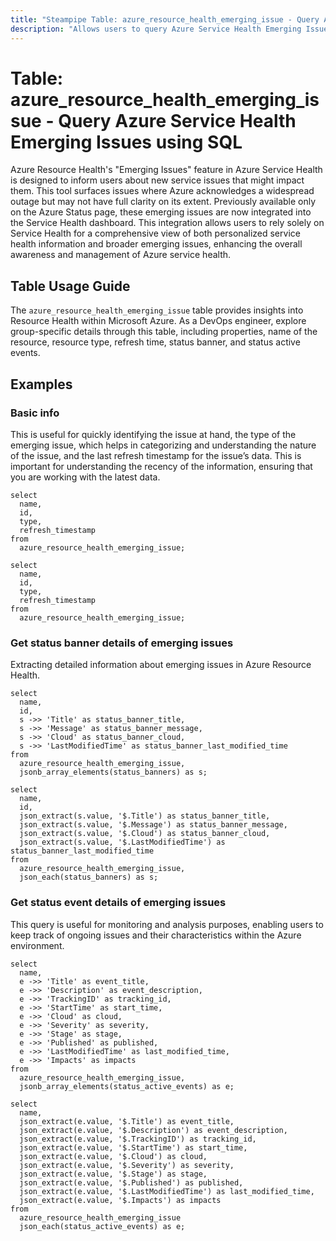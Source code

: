 ```yaml
---
title: "Steampipe Table: azure_resource_health_emerging_issue - Query Azure Service Health Emerging Issues using SQL"
description: "Allows users to query Azure Service Health Emerging Issues, providing detailed information about the emerging issues."
---
```


# Table: azure_resource_health_emerging_issue - Query Azure Service Health Emerging Issues using SQL

Azure Resource Health's "Emerging Issues" feature in Azure Service Health is designed to inform users about new service issues that might impact them. This tool surfaces issues where Azure acknowledges a widespread outage but may not have full clarity on its extent. Previously available only on the Azure Status page, these emerging issues are now integrated into the Service Health dashboard. This integration allows users to rely solely on Service Health for a comprehensive view of both personalized service health information and broader emerging issues, enhancing the overall awareness and management of Azure service health.

## Table Usage Guide

The `azure_resource_health_emerging_issue` table provides insights into Resource Health within Microsoft Azure. As a DevOps engineer, explore group-specific details through this table, including properties, name of the resource, resource type, refresh time, status banner, and status active events.

## Examples

### Basic info
This is useful for quickly identifying the issue at hand, the type of the emerging issue, which helps in categorizing and understanding the nature of the issue, and the last refresh timestamp for the issue’s data. This is important for understanding the recency of the information, ensuring that you are working with the latest data.

```sql+postgres
select
  name,
  id,
  type,
  refresh_timestamp
from
  azure_resource_health_emerging_issue;
```

```sql+sqlite
select
  name,
  id,
  type,
  refresh_timestamp
from
  azure_resource_health_emerging_issue;
```

### Get status banner details of emerging issues
Extracting detailed information about emerging issues in Azure Resource Health.

```sql+postgres
select
  name,
  id,
  s ->> 'Title' as status_banner_title,
  s ->> 'Message' as status_banner_message,
  s ->> 'Cloud' as status_banner_cloud,
  s ->> 'LastModifiedTime' as status_banner_last_modified_time
from
  azure_resource_health_emerging_issue,
  jsonb_array_elements(status_banners) as s;
```

```sql+sqlite
select
  name,
  id,
  json_extract(s.value, '$.Title') as status_banner_title,
  json_extract(s.value, '$.Message') as status_banner_message,
  json_extract(s.value, '$.Cloud') as status_banner_cloud,
  json_extract(s.value, '$.LastModifiedTime') as status_banner_last_modified_time
from
  azure_resource_health_emerging_issue,
  json_each(status_banners) as s;
```

### Get status event details of emerging issues
This query is useful for monitoring and analysis purposes, enabling users to keep track of ongoing issues and their characteristics within the Azure environment.

```sql+postgres
select
  name,
  e ->> 'Title' as event_title,
  e ->> 'Description' as event_description,
  e ->> 'TrackingID' as tracking_id,
  e ->> 'StartTime' as start_time,
  e ->> 'Cloud' as cloud,
  e ->> 'Severity' as severity,
  e ->> 'Stage' as stage,
  e ->> 'Published' as published,
  e ->> 'LastModifiedTime' as last_modified_time,
  e ->> 'Impacts' as impacts
from
  azure_resource_health_emerging_issue,
  jsonb_array_elements(status_active_events) as e;
```

```sql+sqlite
select
  name,
  json_extract(e.value, '$.Title') as event_title,
  json_extract(e.value, '$.Description') as event_description,
  json_extract(e.value, '$.TrackingID') as tracking_id,
  json_extract(e.value, '$.StartTime') as start_time,
  json_extract(e.value, '$.Cloud') as cloud,
  json_extract(e.value, '$.Severity') as severity,
  json_extract(e.value, '$.Stage') as stage,
  json_extract(e.value, '$.Published') as published,
  json_extract(e.value, '$.LastModifiedTime') as last_modified_time,
  json_extract(e.value, '$.Impacts') as impacts
from
  azure_resource_health_emerging_issue
  json_each(status_active_events) as e;
```